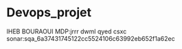 # Devops_projet
IHEB BOURAOUI 
MDP:jrrr dwml qyed csxc
sonar:sqa_6a37431745122cc5524106c63992eb652f1a62ec
